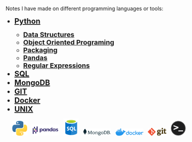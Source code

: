 

Notes I have made on different programming languages or tools:

<p>
<ul>
    <a style="font-size:20px;" href="https://github.com/sergijoan22/notes/blob/main/notes/python.pdf"><li><b>Python</b></li></a>
        <ul>
        <a style="font-size:18px;" href="https://github.com/sergijoan22/notes/blob/main/notes/python_data_structures.md"><li><b>Data Structures</b></li></a>
            <a style="font-size:18px;" href="https://github.com/sergijoan22/notes/blob/main/notes/python_oop.md"><li><b>Object Oriented Programing</b></li></a> 
                    <a style="font-size:18px;" href="https://github.com/sergijoan22/notes/blob/main/notes/python_packaging.md"><li><b>Packaging</b></li></a>  
                    <a style="font-size:18px;" href="https://github.com/sergijoan22/notes/blob/main/notes/python_pandas.md"><li><b>Pandas</b> </li></a>  
         <a style="font-size:18px;" href="https://github.com/sergijoan22/notes/blob/main/notes/python_regex.md"><li><b>Regular Expressions</b></li></a> 
        </ul>
    <a style="font-size:20px;" href="https://github.com/sergijoan22/notes/blob/main/notes/t_sql.md"><li><b>SQL</b> </li></a>
        <a style="font-size:20px;"  href="https://github.com/sergijoan22/notes/blob/main/notes/mongodb.md"><li><b>MongoDB</b> </li></a>
        <a style="font-size:20px;" href="https://github.com/sergijoan22/notes/blob/main/notes/git.md"><li><b>GIT</b> </li></a>
    <a style="font-size:20px;" href="https://github.com/sergijoan22/notes/blob/main/notes/docker.md"><li><b>Docker</b> </li></a>
<a style="font-size:20px;" href="https://github.com/sergijoan22/notes/blob/main/notes/unix.md"><li><b>UNIX</b></li></a>
</ul>
</p>
<p style="text-align:center"><img src="https://github.com/sergijoan22/sergijoan22/blob/main/pictures/python.png?raw=true" alt="python" width="8%">  
	&nbsp
    <img src="https://github.com/sergijoan22/sergijoan22/blob/main/pictures/pandas.png?raw=true" alt="pandas" width="15%">
    &nbsp
    <img src="https://github.com/sergijoan22/sergijoan22/blob/main/pictures/sql.png?raw=true" alt="sql" width="8%">
    &nbsp
    <img src="https://github.com/sergijoan22/sergijoan22/blob/main/pictures/mongodb.png?raw=true" alt="mongodb" width="15%">
    &nbsp
    <img src="https://github.com/sergijoan22/sergijoan22/blob/main/pictures/docker.png?raw=true" alt="docker" width="15%">
    &nbsp
    <img src="https://github.com/sergijoan22/sergijoan22/blob/main/pictures/git.png?raw=true" alt="git" width="10%">
    &nbsp
        <img src="https://github.com/sergijoan22/sergijoan22/blob/main/pictures/cli.png?raw=true" alt="cli" width="8%">
</p>







